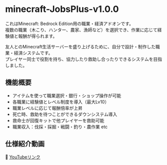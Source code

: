 # minecraft-JobsPlus-v1.0.0
これはMinecraft: Bedrock Edition用の職業・経済アドオンです。  
複数の職業（木こり、ハンター、農家、漁師など）を選択でき、作業に応じて経験値と報酬が得られます。

友人とのMinecraft生活サーバーを盛り上げるために、自分で設計・制作した職業・経済システムです。  
プレイヤー同士で役割を持ち、協力したり救助し合ったりできるシステムを目指しました。

## 機能概要
- アイテムを使って職業選択・銀行・ショップ操作が可能
- 各職業に経験値とレベル制度を導入（最大Lv10）
- 職業レベルに応じて報酬倍率が上昇
- 死亡時、救助を待つことができるダウンシステム導入
- 救命士が回復キットで他プレイヤーを救助可能
- 職業収入：伐採・採掘・戦闘・釣り・農作業 etc

## 仕様紹介動画
🎥 [YouTubeリンク](https://youtu.be/1J1IKgE2XBY)
